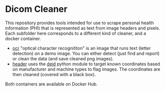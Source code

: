 # Dicom Cleaner

This repository provides tools intended for use to scrape personal health information (PHI)
that is represented as text from image headers and pixels. Each subfolder here corresponds
to a different kind of cleaner, and a docker container. 

 - [ocr](ocr) "optical character recognititon" is an image that runs text (letter detection) on a demo image. You can either detect (just find and report) or clean the data (and save cleaned png images).
 - [header](header) uses the [deid](https://www.github.com/pydicom/deid) python module to target known coordinates based on manufacturer and machine types to flag images. The coordinates are then cleaned (covered with a black box).

Both containers are available on Docker Hub.
